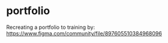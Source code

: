 # portfolio

Recreating a portfolio to training
by: https://www.figma.com/community/file/897605510384968096